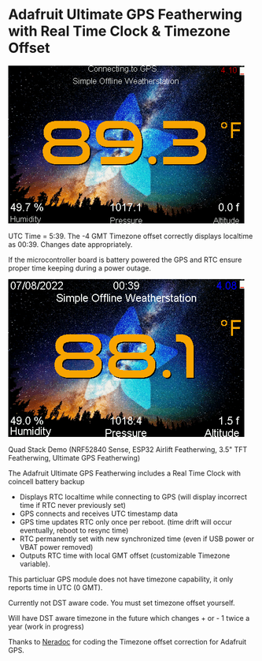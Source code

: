 # Adafruit Ultimate GPS Featherwing with Real Time Clock & Timezone Offset

![](https://raw.githubusercontent.com/DJDevon3/CircuitPython/main/Ultimate%20GPS%20Featherwing/screenshot_connecting.bmp)

UTC Time = 5:39. The -4 GMT Timezone offset correctly displays localtime as 00:39. Changes date appropriately.

If the microcontroller board is battery powered the GPS and RTC ensure proper time keeping during a power outage.

![](https://raw.githubusercontent.com/DJDevon3/CircuitPython/main/Ultimate%20GPS%20Featherwing/screenshot_gps.bmp)

Quad Stack Demo (NRF52840 Sense, ESP32 Airlift Featherwing, 3.5" TFT Featherwing, Ultimate GPS Featherwing)

The Adafruit Ultimate GPS Featherwing includes a Real Time Clock with coincell battery backup

- Displays RTC localtime while connecting to GPS (will display incorrect time if RTC never previously set)
- GPS connects and receives UTC timestamp data
- GPS time updates RTC only once per reboot. (time drift will occur eventually, reboot to resync time)
- RTC permanently set with new synchronized time (even if USB power or VBAT power removed)
- Outputs RTC time with local GMT offset (customizable Timezone variable).

This particluar GPS module does not have timezone capability, it only reports time in UTC (0 GMT).

Currently not DST aware code. You must set timezone offset yourself. 

Will have DST aware timezone in the future which changes + or - 1 twice a year (work in progress)

Thanks to [Neradoc](https://github.com/Neradoc) for coding the Timezone offset correction for Adafruit GPS.
